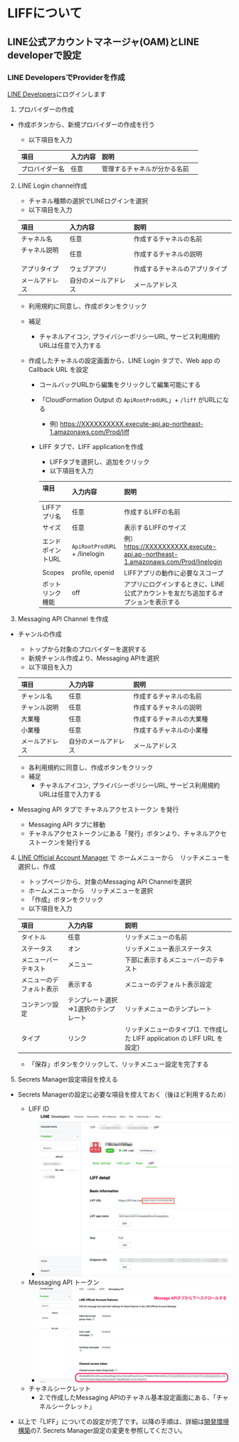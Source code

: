 
# LIFFについて

## LINE公式アカウントマネージャ(OAM)とLINE developerで設定

### LINE DevelopersでProviderを作成
[LINE Developers](https://developers.line.biz/ja/)にログインします

1. プロバイダーの作成
* 作成ボタンから、新規プロバイダーの作成を行う
    * 以下項目を入力

    |  項目         | 入力内容           | 説明                    　　　　|
    |---------------|-------------------|-------------------------------|
    | プロバイダー名 | 任意               | 管理するチャネルが分かる名前　 |


2. LINE Login channel作成
    * チャネル種類の選択でLINEログインを選択
    * 以下項目を入力

    |  項目         | 入力内容           | 説明                    　　　　|
    |---------------|-------------------|-------------------------------|
    | チャネル名   　| 任意               | 作成するチャネルの名前　　　　　 |
    | チャネル説明 　| 任意               | 作成するチャネルの説明　　　　　 |
    | アプリタイプ   | ウェブアプリ        | 作成するチャネルのアプリタイプ　 |
    | メールアドレス | 自分のメールアドレス | メールアドレス                 |

    * 利用規約に同意し、作成ボタンをクリック
    * 補足
        * チャネルアイコン, プライバシーポリシーURL, サービス利用規約URLは任意で入力する

    * 作成したチャネルの設定画面から、LINE Login タブで、Web app の Callback URL を設定
        * コールバックURLから編集をクリックして編集可能にする
        * 「CloudFormation Output の `ApiRootProdURL`」+ `/liff` がURLになる
            * 例) https://XXXXXXXXXX.execute-api.ap-northeast-1.amazonaws.com/Prod/liff
        * LIFF タブで、LIFF applicationを作成
            * LIFFタブを選択し、追加をクリック
            * 以下項目を入力

            |  項目      　　　| 入力内容                        | 説明                    　　　 |
            |-----------------|--------------------------------|-------------------------------|
            | LIFFアプリ名     | 任意                           | 作成するLIFFの名前　　　　       |
            | サイズ           | 任意                           | 表示するLIFFのサイズ　　　　     |
            | エンドポイントURL | `ApiRootProdURL` + /linelogin | 例）https://XXXXXXXXXX.execute-api.ap-northeast-1.amazonaws.com/Prod/linelogin |
            | Scopes           | profile, openid               | LIFFアプリの動作に必要なスコープ |
            | ボットリンク機能  | off                            | アプリにログインするときに、LINE公式アカウントを友だち追加するオプションを表示する |

3. Messaging API Channel を作成
* チャンルの作成
    * トップから対象のプロバイダーを選択する
    * 新規チャンル作成より、Messaging APIを選択
    * 以下項目を入力

    |  項目         | 入力内容           | 説明                    　　　　|
    |---------------|-------------------|-------------------------------|
    | チャンル名   　| 任意               | 作成するチャネルの名前　　　　　 |
    | チャンル説明　 | 任意               | 作成するチャネルの説明　　　　　 |
    | 大業種        | 任意                | 作成するチャネルの大業種   　   |
    | 小業種        | 任意                | 作成するチャネルの小業種 　     |
    | メールアドレス | 自分のメールアドレス | メールアドレス                 |

    * 各利用規約に同意し、作成ボタンをクリック
    * 補足
        * チャネルアイコン, プライバシーポリシーURL, サービス利用規約URLは任意で入力する
* Messaging API タブで チャネルアクセストークン を発行
    * Messaging API タブに移動
    * チャネルアクセストークンにある「発行」ボタンより、チャネルアクセストークンを発行する

4. [LINE Official Account Manager](https://manager.line.biz/) で ホームメニューから　リッチメニューを選択し、作成
    * トップページから、対象のMessaging API Channelを選択
    * ホームメニューから　リッチメニューを選択
    * 「作成」ボタンをクリック
    * 以下項目を入力

    |  項目                   | 入力内容                          | 説明                    　　　　            |
    |------------------------|-----------------------------------|--------------------------------------------|
    | タイトル                | 任意                              | リッチメニューの名前　　　　                 |
    | ステータス　　          | オン                               | リッチメニュー表示ステータス　　　　         |
    | メニューバーテキスト     | メニュー                           | 下部に表示するメニューバーのテキスト         |
    | メニューのデフォルト表示 | 表示する                           | メニューのデフォルト表示設定                 |
    | コンテンツ設定          | テンプレート選択⇒1選択のテンプレート | リッチメニューのテンプレート                 |
    | タイプ                  | リンク                            | リッチメニューのタイプ(1. で作成した LIFF application の LIFF URL を設定) |

    * 「保存」ボタンをクリックして、リッチメニュー設定を完了する

5. Secrets Manager設定項目を控える
* Secrets Managerの設定に必要な項目を控えておく（後ほど利用するため）
    * LIFF ID
        * ![LIFF IDの場所](./images/line-liff-id.png)
    * Messaging API トークン
        * ![API Tokenの場所](./images/line-liff-mes-api-token.png)
    * チャネルシークレット
        * 2.で作成したMessaging APIのチャネル基本設定画面にある、「チャネルシークレット」

* 以上で「LIFF」についての設定が完了です。以降の手順は、詳細は[開発環境構築](../docs/CICD.md)の7. Secrets Manager設定の変更を参照してください。
